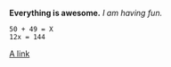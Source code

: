 **Everything is awesome.**
*I am having fun.*
```
50 + 49 = X
12x = 144
```
[A link](https://www.youtube.com/)